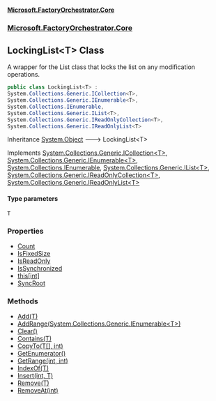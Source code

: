 #### [Microsoft.FactoryOrchestrator.Core](./Microsoft-FactoryOrchestrator-Core.md 'Microsoft.FactoryOrchestrator.Core')
### [Microsoft.FactoryOrchestrator.Core](./Microsoft-FactoryOrchestrator-Core.md 'Microsoft.FactoryOrchestrator.Core')
## LockingList&lt;T&gt; Class
A wrapper for the List class that locks the list on any modification operations.  
```csharp
public class LockingList<T> :
System.Collections.Generic.ICollection<T>,
System.Collections.Generic.IEnumerable<T>,
System.Collections.IEnumerable,
System.Collections.Generic.IList<T>,
System.Collections.Generic.IReadOnlyCollection<T>,
System.Collections.Generic.IReadOnlyList<T>
```
Inheritance [System.Object](https://docs.microsoft.com/en-us/dotnet/api/System.Object 'System.Object') &#129106; LockingList&lt;T&gt;  

Implements [System.Collections.Generic.ICollection&lt;](https://docs.microsoft.com/en-us/dotnet/api/System.Collections.Generic.ICollection-1 'System.Collections.Generic.ICollection')[T](#Microsoft-FactoryOrchestrator-Core-LockingList-T--T 'Microsoft.FactoryOrchestrator.Core.LockingList&lt;T&gt;.T')[&gt;](https://docs.microsoft.com/en-us/dotnet/api/System.Collections.Generic.ICollection-1 'System.Collections.Generic.ICollection'), [System.Collections.Generic.IEnumerable&lt;](https://docs.microsoft.com/en-us/dotnet/api/System.Collections.Generic.IEnumerable-1 'System.Collections.Generic.IEnumerable')[T](#Microsoft-FactoryOrchestrator-Core-LockingList-T--T 'Microsoft.FactoryOrchestrator.Core.LockingList&lt;T&gt;.T')[&gt;](https://docs.microsoft.com/en-us/dotnet/api/System.Collections.Generic.IEnumerable-1 'System.Collections.Generic.IEnumerable'), [System.Collections.IEnumerable](https://docs.microsoft.com/en-us/dotnet/api/System.Collections.IEnumerable 'System.Collections.IEnumerable'), [System.Collections.Generic.IList&lt;](https://docs.microsoft.com/en-us/dotnet/api/System.Collections.Generic.IList-1 'System.Collections.Generic.IList')[T](#Microsoft-FactoryOrchestrator-Core-LockingList-T--T 'Microsoft.FactoryOrchestrator.Core.LockingList&lt;T&gt;.T')[&gt;](https://docs.microsoft.com/en-us/dotnet/api/System.Collections.Generic.IList-1 'System.Collections.Generic.IList'), [System.Collections.Generic.IReadOnlyCollection&lt;](https://docs.microsoft.com/en-us/dotnet/api/System.Collections.Generic.IReadOnlyCollection-1 'System.Collections.Generic.IReadOnlyCollection')[T](#Microsoft-FactoryOrchestrator-Core-LockingList-T--T 'Microsoft.FactoryOrchestrator.Core.LockingList&lt;T&gt;.T')[&gt;](https://docs.microsoft.com/en-us/dotnet/api/System.Collections.Generic.IReadOnlyCollection-1 'System.Collections.Generic.IReadOnlyCollection'), [System.Collections.Generic.IReadOnlyList&lt;](https://docs.microsoft.com/en-us/dotnet/api/System.Collections.Generic.IReadOnlyList-1 'System.Collections.Generic.IReadOnlyList')[T](#Microsoft-FactoryOrchestrator-Core-LockingList-T--T 'Microsoft.FactoryOrchestrator.Core.LockingList&lt;T&gt;.T')[&gt;](https://docs.microsoft.com/en-us/dotnet/api/System.Collections.Generic.IReadOnlyList-1 'System.Collections.Generic.IReadOnlyList')  
#### Type parameters
<a name='Microsoft-FactoryOrchestrator-Core-LockingList-T--T'></a>
`T`  
  
  
### Properties
- [Count](./Microsoft-FactoryOrchestrator-Core-LockingList-T--Count.md 'Microsoft.FactoryOrchestrator.Core.LockingList&lt;T&gt;.Count')
- [IsFixedSize](./Microsoft-FactoryOrchestrator-Core-LockingList-T--IsFixedSize.md 'Microsoft.FactoryOrchestrator.Core.LockingList&lt;T&gt;.IsFixedSize')
- [IsReadOnly](./Microsoft-FactoryOrchestrator-Core-LockingList-T--IsReadOnly.md 'Microsoft.FactoryOrchestrator.Core.LockingList&lt;T&gt;.IsReadOnly')
- [IsSynchronized](./Microsoft-FactoryOrchestrator-Core-LockingList-T--IsSynchronized.md 'Microsoft.FactoryOrchestrator.Core.LockingList&lt;T&gt;.IsSynchronized')
- [this[int]](./Microsoft-FactoryOrchestrator-Core-LockingList-T--this-int-.md 'Microsoft.FactoryOrchestrator.Core.LockingList&lt;T&gt;.this[int]')
- [SyncRoot](./Microsoft-FactoryOrchestrator-Core-LockingList-T--SyncRoot.md 'Microsoft.FactoryOrchestrator.Core.LockingList&lt;T&gt;.SyncRoot')
### Methods
- [Add(T)](./Microsoft-FactoryOrchestrator-Core-LockingList-T--Add(T).md 'Microsoft.FactoryOrchestrator.Core.LockingList&lt;T&gt;.Add(T)')
- [AddRange(System.Collections.Generic.IEnumerable&lt;T&gt;)](./Microsoft-FactoryOrchestrator-Core-LockingList-T--AddRange(System-Collections-Generic-IEnumerable-T-).md 'Microsoft.FactoryOrchestrator.Core.LockingList&lt;T&gt;.AddRange(System.Collections.Generic.IEnumerable&lt;T&gt;)')
- [Clear()](./Microsoft-FactoryOrchestrator-Core-LockingList-T--Clear().md 'Microsoft.FactoryOrchestrator.Core.LockingList&lt;T&gt;.Clear()')
- [Contains(T)](./Microsoft-FactoryOrchestrator-Core-LockingList-T--Contains(T).md 'Microsoft.FactoryOrchestrator.Core.LockingList&lt;T&gt;.Contains(T)')
- [CopyTo(T[], int)](./Microsoft-FactoryOrchestrator-Core-LockingList-T--CopyTo(T--_int).md 'Microsoft.FactoryOrchestrator.Core.LockingList&lt;T&gt;.CopyTo(T[], int)')
- [GetEnumerator()](./Microsoft-FactoryOrchestrator-Core-LockingList-T--GetEnumerator().md 'Microsoft.FactoryOrchestrator.Core.LockingList&lt;T&gt;.GetEnumerator()')
- [GetRange(int, int)](./Microsoft-FactoryOrchestrator-Core-LockingList-T--GetRange(int_int).md 'Microsoft.FactoryOrchestrator.Core.LockingList&lt;T&gt;.GetRange(int, int)')
- [IndexOf(T)](./Microsoft-FactoryOrchestrator-Core-LockingList-T--IndexOf(T).md 'Microsoft.FactoryOrchestrator.Core.LockingList&lt;T&gt;.IndexOf(T)')
- [Insert(int, T)](./Microsoft-FactoryOrchestrator-Core-LockingList-T--Insert(int_T).md 'Microsoft.FactoryOrchestrator.Core.LockingList&lt;T&gt;.Insert(int, T)')
- [Remove(T)](./Microsoft-FactoryOrchestrator-Core-LockingList-T--Remove(T).md 'Microsoft.FactoryOrchestrator.Core.LockingList&lt;T&gt;.Remove(T)')
- [RemoveAt(int)](./Microsoft-FactoryOrchestrator-Core-LockingList-T--RemoveAt(int).md 'Microsoft.FactoryOrchestrator.Core.LockingList&lt;T&gt;.RemoveAt(int)')
